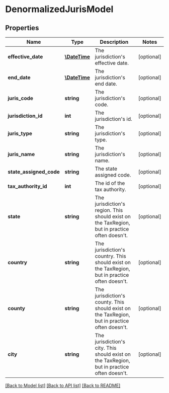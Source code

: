 # DenormalizedJurisModel

## Properties
Name | Type | Description | Notes
------------ | ------------- | ------------- | -------------
**effective_date** | [**\DateTime**](\DateTime.md) | The jurisdiction&#39;s effective date. | [optional] 
**end_date** | [**\DateTime**](\DateTime.md) | The jurisdiction&#39;s end date. | [optional] 
**juris_code** | **string** | The jurisdiction&#39;s code. | [optional] 
**jurisdiction_id** | **int** | The jurisdiction&#39;s id. | [optional] 
**juris_type** | **string** | The jurisdiction&#39;s type. | [optional] 
**juris_name** | **string** | The jurisdiction&#39;s name. | [optional] 
**state_assigned_code** | **string** | The state assigned code. | [optional] 
**tax_authority_id** | **int** | The id of the tax authority. | [optional] 
**state** | **string** | The jurisdiction&#39;s region.  This should exist on the TaxRegion, but in practice often doesn&#39;t. | [optional] 
**country** | **string** | The jurisdiction&#39;s country.  This should exist on the TaxRegion, but in practice often doesn&#39;t. | [optional] 
**county** | **string** | The jurisdiction&#39;s county.  This should exist on the TaxRegion, but in practice often doesn&#39;t. | [optional] 
**city** | **string** | The jurisdiction&#39;s city.  This should exist on the TaxRegion, but in practice often doesn&#39;t. | [optional] 

[[Back to Model list]](../README.md#documentation-for-models) [[Back to API list]](../README.md#documentation-for-api-endpoints) [[Back to README]](../README.md)


